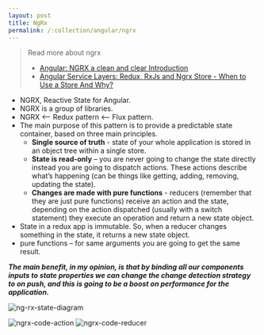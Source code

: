 ```yaml
---
layout: post
title: NgRx
permalink: /:collection/angular/ngrx
---
```



>Read more about ngrx
>* [Angular: NGRX a clean and clear Introduction](https://medium.com/frontend-fun/angular-ngrx-a-clean-and-clear-introduction-4ed61c89c1fc) 
>* [Angular Service Layers: Redux, RxJs and Ngrx Store - When to Use a Store And Why?](
https://blog.angular-university.io/angular-2-redux-ngrx-rxjs/)

* NGRX, Reactive State for Angular.
* NGRX is a group of libraries.
* NGRX <-- Redux pattern <-- Flux pattern. 
* The main purpose of this pattern is to provide a predictable state container, based on three main principles.
    - **Single source of truth** - state of your whole application is stored in an object tree within a single store.
    - **State is read-only** – you are never going to change the state directly instead you are going to dispatch actions. These actions describe what’s happening (can be things like getting, adding, removing, updating the state).
    - **Changes are made with pure functions** - reducers (remember that they are just pure functions) receive an action and the state, depending on the action dispatched (usually with a switch statement) they execute an operation and return a new state object.
* State in a redux app is immutable. So, when a reducer changes something in the state, it returns a new state object.
* pure functions – for same arguments you are going to get the same result.

***The main benefit, in my opinion, is that by binding all our components inputs to state properties we can change the change detection strategy to on push, and this is going to be a boost on performance for the application.***

![ng-rx-state-diagram]({{site.cdn}}/angular/ngrx-state-diagram.png)

![ngrx-code-action]({{site.cdn}}/angular/ngrx-code-action.png)
![ngrx-code-reducer]({{site.cdn}}/angular/ngrx-code-reducer.png)
